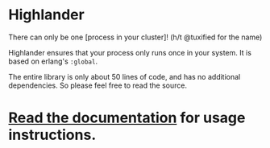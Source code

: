 # Highlander

There can only be one [process in your cluster]! (h/t @tuxified for the name)

Highlander ensures that your process only runs once in your system. It is based on erlang's `:global`.

The entire library is only about 50 lines of code, and has no additional dependencies. So please feel free to read the source.

# [Read the documentation](https://hexdocs.pm/highlander) for usage instructions.
